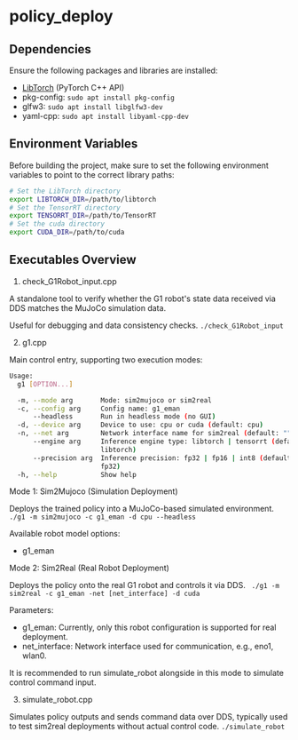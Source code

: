 # policy_deploy

## Dependencies
Ensure the following packages and libraries are installed:
- [LibTorch](https://pytorch.org/get-started/locally/) (PyTorch C++ API)
- pkg-config: `sudo apt install pkg-config`
- glfw3: `sudo apt install libglfw3-dev`
- yaml-cpp: `sudo apt install libyaml-cpp-dev`

## Environment Variables
Before building the project, make sure to set the following environment variables to point to the correct library paths:
```sh
# Set the LibTorch directory
export LIBTORCH_DIR=/path/to/libtorch
# Set the TensorRT directory
export TENSORRT_DIR=/path/to/TensorRT
# Set the cuda directory
export CUDA_DIR=/path/to/cuda
```

## Executables Overview
1. check_G1Robot_input.cpp

A standalone tool to verify whether the G1 robot's state data received via DDS matches the MuJoCo simulation data.

Useful for debugging and data consistency checks.
`./check_G1Robot_input`

2. g1.cpp

Main control entry, supporting two execution modes:
```sh
Usage:
  g1 [OPTION...]

  -m, --mode arg       Mode: sim2mujoco or sim2real
  -c, --config arg     Config name: g1_eman
      --headless       Run in headless mode (no GUI)
  -d, --device arg     Device to use: cpu or cuda (default: cpu)
  -n, --net arg        Network interface name for sim2real (default: "")
      --engine arg     Inference engine type: libtorch | tensorrt (default: 
                       libtorch)
      --precision arg  Inference precision: fp32 | fp16 | int8 (default: 
                       fp32)
  -h, --help           Show help
```

Mode 1: Sim2Mujoco (Simulation Deployment)

Deploys the trained policy into a MuJoCo-based simulated environment.
`./g1 -m sim2mujoco -c g1_eman -d cpu --headless `

Available robot model options:
- g1_eman

Mode 2: Sim2Real (Real Robot Deployment)

Deploys the policy onto the real G1 robot and controls it via DDS.
` ./g1 -m sim2real -c g1_eman -net [net_interface] -d cuda`

Parameters:
- g1_eman: Currently, only this robot configuration is supported for real deployment.
- net_interface: Network interface used for communication, e.g., eno1, wlan0.

It is recommended to run simulate_robot alongside in this mode to simulate control command input.

3. simulate_robot.cpp

Simulates policy outputs and sends command data over DDS, typically used to test sim2real deployments without actual control code.
`./simulate_robot`

